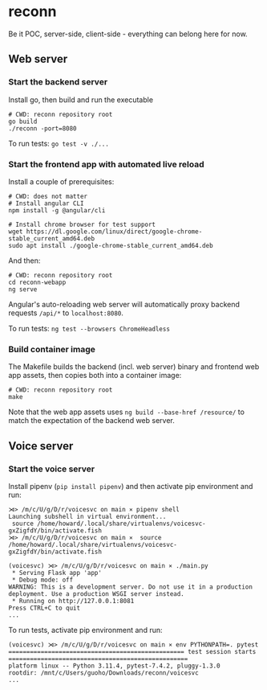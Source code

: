 # reconn

Be it POC, server-side, client-side - everything can belong here for now.

## Web server

### Start the backend server

Install go, then build and run the executable

```shell
# CWD: reconn repository root
go build
./reconn -port=8080
```

To run tests: `go test -v ./...`

### Start the frontend app with automated live reload

Install a couple of prerequisites:

```shell
# CWD: does not matter
# Install angular CLI
npm install -g @angular/cli

# Install chrome browser for test support
wget https://dl.google.com/linux/direct/google-chrome-stable_current_amd64.deb
sudo apt install ./google-chrome-stable_current_amd64.deb
```

And then:

```shell
# CWD: reconn repository root
cd reconn-webapp
ng serve
```

Angular's auto-reloading web server will automatically proxy backend requests `/api/*` to `localhost:8080`.

To run tests: `ng test --browsers ChromeHeadless`

### Build container image

The Makefile builds the backend (incl. web server) binary and frontend web app assets, then copies both into a container image:

```shell
# CWD: reconn repository root
make
```

Note that the web app assets uses `ng build --base-href /resource/` to match the expectation of the backend web server.

## Voice server

### Start the voice server

Install pipenv (`pip install pipenv`) and then activate pip environment and run:

```shell
⋊> /m/c/U/g/D/r/voicesvc on main ⨯ pipenv shell
Launching subshell in virtual environment...
 source /home/howard/.local/share/virtualenvs/voicesvc-gxZigfdY/bin/activate.fish
⋊> /m/c/U/g/D/r/voicesvc on main ⨯  source /home/howard/.local/share/virtualenvs/voicesvc-gxZigfdY/bin/activate.fish

(voicesvc) ⋊> /m/c/U/g/D/r/voicesvc on main ⨯ ./main.py
 * Serving Flask app 'app'
 * Debug mode: off
WARNING: This is a development server. Do not use it in a production deployment. Use a production WSGI server instead.
 * Running on http://127.0.0.1:8081
Press CTRL+C to quit
...
```

To run tests, activate pip environment and run:

```shell
(voicesvc) ⋊> /m/c/U/g/D/r/voicesvc on main ⨯ env PYTHONPATH=. pytest
================================================= test session starts ==================================================
platform linux -- Python 3.11.4, pytest-7.4.2, pluggy-1.3.0
rootdir: /mnt/c/Users/guoho/Downloads/reconn/voicesvc
...
```
